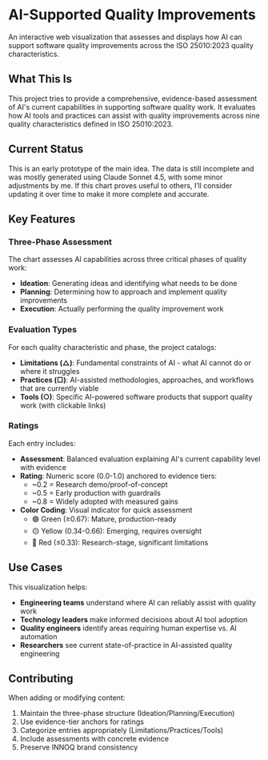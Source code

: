# AI-Supported Quality Improvements

An interactive web visualization that assesses and displays how AI can support software quality improvements across the ISO 25010:2023 quality characteristics.


## What This Is

This project tries to provide a comprehensive, evidence-based assessment of AI's current capabilities in supporting software quality work. It evaluates how AI tools and practices can assist with quality improvements across nine quality characteristics defined in ISO 25010:2023.


## Current Status

This is an early prototype of the main idea. The data is still incomplete and was mostly generated using Claude Sonnet 4.5, with some minor adjustments by me. If this chart proves useful to others, I’ll consider updating it over time to make it more complete and accurate.


## Key Features


### Three-Phase Assessment

The chart assesses AI capabilities across three critical phases of quality work:

- **Ideation**: Generating ideas and identifying what needs to be done
- **Planning**: Determining how to approach and implement quality improvements
- **Execution**: Actually performing the quality improvement work


### Evaluation Types

For each quality characteristic and phase, the project catalogs:

- **Limitations (△)**: Fundamental constraints of AI - what AI cannot do or where it struggles
- **Practices (□)**: AI-assisted methodologies, approaches, and workflows that are currently viable
- **Tools (○)**: Specific AI-powered software products that support quality work (with clickable links)


### Ratings

Each entry includes:

- **Assessment**: Balanced evaluation explaining AI's current capability level with evidence
- **Rating**: Numeric score (0.0-1.0) anchored to evidence tiers:
  - ~0.2 = Research demo/proof-of-concept
  - ~0.5 = Early production with guardrails
  - ~0.8 = Widely adopted with measured gains
- **Color Coding**: Visual indicator for quick assessment
  - 🟢 Green (≥0.67): Mature, production-ready
  - 🟡 Yellow (0.34-0.66): Emerging, requires oversight
  - 🔴 Red (≤0.33): Research-stage, significant limitations


## Use Cases

This visualization helps:

- **Engineering teams** understand where AI can reliably assist with quality work
- **Technology leaders** make informed decisions about AI tool adoption
- **Quality engineers** identify areas requiring human expertise vs. AI automation
- **Researchers** see current state-of-practice in AI-assisted quality engineering


## Contributing

When adding or modifying content:

1. Maintain the three-phase structure (Ideation/Planning/Execution)
2. Use evidence-tier anchors for ratings
3. Categorize entries appropriately (Limitations/Practices/Tools)
4. Include assessments with concrete evidence
5. Preserve INNOQ brand consistency